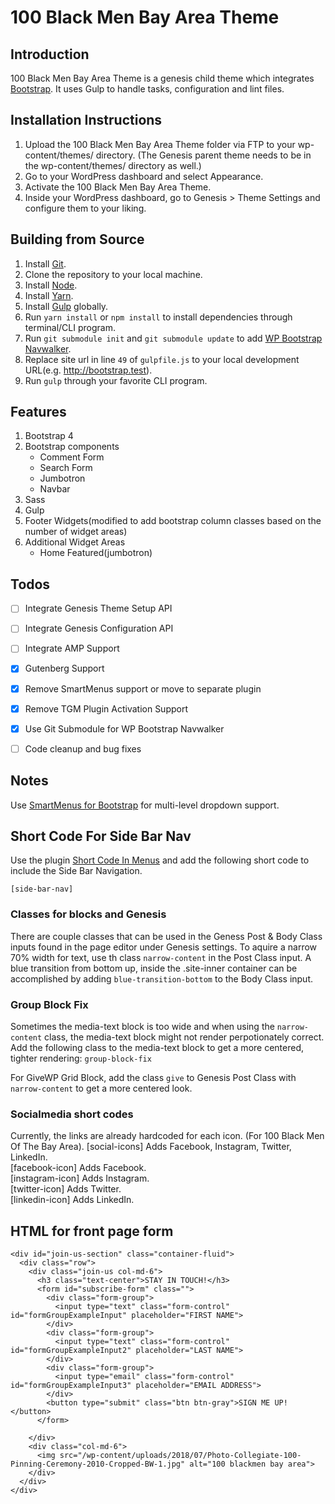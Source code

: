 # 100 Black Men Bay Area Theme

## Introduction

100 Black Men Bay Area Theme is a genesis child theme which integrates [Bootstrap](http://getbootstrap.com/). It uses Gulp to handle tasks, configuration and lint files.

## Installation Instructions

1. Upload the 100 Black Men Bay Area Theme folder via FTP to your wp-content/themes/ directory. (The Genesis parent theme needs to be in the wp-content/themes/ directory as well.)
2. Go to your WordPress dashboard and select Appearance.
3. Activate the 100 Black Men Bay Area Theme.
4. Inside your WordPress dashboard, go to Genesis > Theme Settings and configure them to your liking.

## Building from Source

1. Install [Git](https://git-scm.com/).
2. Clone the repository to your local machine.
3. Install [Node](https://nodejs.org/en/).
4. Install [Yarn](https://yarnpkg.com).
5. Install [Gulp](https://gulpjs.com/) globally.
6. Run `yarn install` or `npm install` to install dependencies through terminal/CLI program.
7. Run `git submodule init` and `git submodule update` to add [WP Bootstrap Navwalker](https://github.com/twittem/wp-bootstrap-navwalker).
8. Replace site url in line `49` of `gulpfile.js` to your local development URL(e.g. http://bootstrap.test).
9. Run `gulp` through your favorite CLI program.

## Features

1. Bootstrap 4
2. Bootstrap components
	* Comment Form
	* Search Form
	* Jumbotron
	* Navbar
3. Sass
4. Gulp
5. Footer Widgets(modified to add bootstrap column classes based on the number of widget areas)
6. Additional Widget Areas
	* Home Featured(jumbotron)

## Todos

- [ ] Integrate Genesis Theme Setup API
- [ ] Integrate Genesis Configuration API
- [ ] Integrate AMP Support
- [x] Gutenberg Support
- [x] Remove SmartMenus support or move to separate plugin
- [x] Remove TGM Plugin Activation Support
- [x] Use Git Submodule for WP Bootstrap Navwalker
- [ ] Code cleanup and bug fixes


## Notes

Use [SmartMenus for Bootstrap](https://github.com/webdevsuperfast/ra-smartmenus-bootstrap) for multi-level dropdown support.

## Short Code For Side Bar Nav

Use the plugin [Short Code In Menus](https://wordpress.org/plugins/shortcode-in-menus/) and add the following short code to include the Side Bar Navigation.
```
[side-bar-nav]
```
### Classes for blocks and Genesis
There are couple classes that can be used in the Geness Post & Body Class inputs found in the page editor under Genesis settings.
To aquire a narrow 70% width for text, use th class `narrow-content` in the Post Class input.
A blue transition from bottom up, inside the .site-inner container can be accomplished by adding `blue-transition-bottom` to the Body Class input.

### Group Block Fix
Sometimes the media-text block is too wide and when using the `narrow-content` class, the media-text block might not render perpotionately correct. Add the following class to the media-text block to get a more centered, tighter rendering: `group-block-fix`

For GiveWP Grid Block, add the class `give` to Genesis Post Class with `narrow-content` to get a more centered look.

### Socialmedia short codes
Currently, the links are already hardcoded for each icon. (For 100 Black Men Of The Bay Area).
[social-icons] Adds Facebook, Instagram, Twitter, LinkedIn.\
[facebook-icon] Adds Facebook.\
[instagram-icon] Adds Instagram.\
[twitter-icon] Adds Twitter.\
[linkedin-icon] Adds LinkedIn.

## HTML for front page form

```
<div id="join-us-section" class="container-fluid">
  <div class="row">
    <div class="join-us col-md-6">
      <h3 class="text-center">STAY IN TOUCH!</h3>
      <form id="subscribe-form" class="">
        <div class="form-group">
          <input type="text" class="form-control" id="formGroupExampleInput" placeholder="FIRST NAME">
        </div>
        <div class="form-group">
          <input type="text" class="form-control" id="formGroupExampleInput2" placeholder="LAST NAME">
        </div>
        <div class="form-group">
          <input type="email" class="form-control" id="formGroupExampleInput3" placeholder="EMAIL ADDRESS">
        </div>
        <button type="submit" class="btn btn-gray">SIGN ME UP!</button>
      </form>

    </div>
    <div class="col-md-6">
      <img src="/wp-content/uploads/2018/07/Photo-Collegiate-100-Pinning-Ceremony-2010-Cropped-BW-1.jpg" alt="100 blackmen bay area">
    </div>
  </div>
</div>

```

